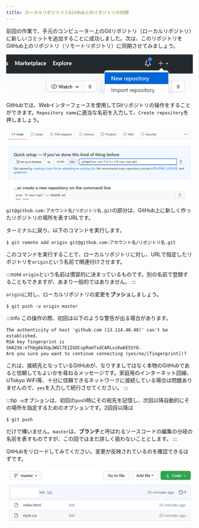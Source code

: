 ```yaml
---
title: ローカルリポジトリとGitHub上のリポジトリの同期
---
```


前回の作業で、手元のコンピューター上のGitリポジトリ（ローカルリポジトリ）に新しいコミットを追加することに成功しました。次は、このリポジトリをGitHub上のリポジトリ（リモートリポジトリ）に同期させてみましょう。

![GitHub上でリポジトリを作成する](10/new-repository.png)

GitHubでは、Webインターフェースを使用してGitリポジトリの操作をすることができます。`Repository name`に適当な名前を入力して、`Create repository`を押しましょう。

![新しいリポジトリ](10/repository-created.png)

`git@github.com:アカウント名/リポジトリ名.git`の部分は、GitHub上に新しく作ったリポジトリの場所を表すURLです。

ターミナルに戻り、以下のコマンドを実行します。

```
$ git remote add origin git@github.com:アカウント名/リポジトリ名.git
```

このコマンドを実行することで、ローカルリポジトリに対し、URLで指定したリポジトリを`origin`という名前で関連付けさせます。

:::note
`origin`という名前は慣習的に決まっているものです。別の名前で登録することもできますが、あまり一般的ではありません。
:::

`origin`に対し、ローカルリポジトリの変更を**プッシュ**しましょう。

```
$ git push -u origin master
```

:::info
この操作の際、初回は以下のような警告が出る場合があります。
```
The authenticity of host 'github.com (13.114.40.48)' can't be established.
RSA key fingerprint is SHA256:nThbg6kXUpJWGl7E1IGOCspRomTxdCARLviKw6E5SY8.
Are you sure you want to continue connecting (yes/no/[fingerprint])?
```
これは、接続先となっているGitHubが、なりすましではなく本物のGitHubであると信頼してもよいかを尋ねるメッセージです。家庭用のインターネット回線、UTokyo WiFi等、十分に信頼できるネットワークに接続している場合は問題ありませんので、`yes`を入力して続行させてください。
:::

:::tip
`-u`オプションは、初回の`push`時にその宛先を記憶し、次回以降自動的にその場所を指定するためのオプションです。2回目以降は

```
$ git push
```

だけで構いません。`master`は、**ブランチ**と呼ばれるソースコードの編集の分岐の名前を表すものですが、この回ではまだ詳しく扱わないこととします。
:::

GitHubをリロードしてみてください。変更が反映されているのを確認できるはずです。

![GitHub上のリポジトリが更新された](10/github-updated.png)
